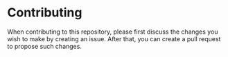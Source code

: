 # Contributing

When contributing to this repository, please first discuss the changes you wish to make by creating an issue.
After that, you can create a pull request to propose such changes.
